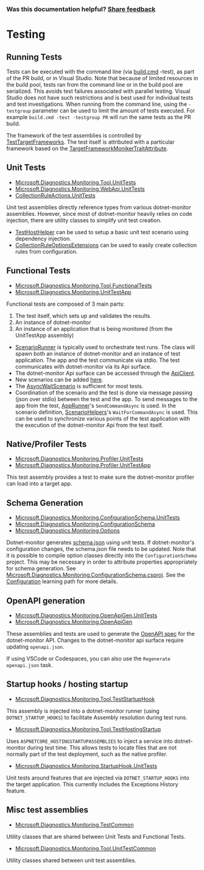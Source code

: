 
### Was this documentation helpful? [Share feedback](https://www.research.net/r/DGDQWXH?src=documentation%2FlearningPath%2Ftesting)

# Testing

## Running Tests

Tests can be executed with the command line (via [build.cmd](../../Build.cmd) -test), as part of the PR build, or in Visual Studio. Note that because of limited resources in the build pool, tests ran from the command line or in the build pool are serialized. This avoids test failures associated with parallel testing. Visual Studio does not have such restrictions and is best used for individual tests and test investigations. When running from the command line, using the `-testgroup` parameter can be used to limit the amount of tests executed. For example `build.cmd -test -testgroup PR` will run the same tests as the PR build.

The framework of the test assemblies is controlled by [TestTargetFrameworks](https://github.com/dotnet/dotnet-monitor/blob/bf7aef4ee537f83f8e4ac0a6396b4c8680cfbb57/eng/Versions.props). The test itself is attributed with a particular framework based on the [TargetFrameworkMonikerTraitAttribute](https://github.com/dotnet/dotnet-monitor/blob/bf7aef4ee537f83f8e4ac0a6396b4c8680cfbb57/src/Tests/Microsoft.Diagnostics.Monitoring.TestCommon/TargetFrameworkMonikerTraitAttribute.cs).

## Unit Tests

- [Microsoft.Diagnostics.Monitoring.Tool.UnitTests](https://github.com/dotnet/dotnet-monitor/blob/bf7aef4ee537f83f8e4ac0a6396b4c8680cfbb57/src/Tests/Microsoft.Diagnostics.Monitoring.Tool.UnitTests)
- [Microsoft.Diagnostics.Monitoring.WebApi.UnitTests](https://github.com/dotnet/dotnet-monitor/blob/bf7aef4ee537f83f8e4ac0a6396b4c8680cfbb57/src/Tests/Microsoft.Diagnostics.Monitoring.WebApi.UnitTests/)
- [CollectionRuleActions.UnitTests](https://github.com/dotnet/dotnet-monitor/blob/bf7aef4ee537f83f8e4ac0a6396b4c8680cfbb57/src/Tests/CollectionRuleActions.UnitTests/)

Unit test assemblies directly reference types from various dotnet-monitor assemblies. However, since most of dotnet-monitor heavily relies on code injection, there are utility classes to simplify unit test creation. 

- [TestHostHelper](https://github.com/dotnet/dotnet-monitor/blob/bf7aef4ee537f83f8e4ac0a6396b4c8680cfbb57/src/Tests/Microsoft.Diagnostics.Monitoring.Tool.UnitTestCommon/TestHostHelper.cs) can be used to setup a basic unit test scenario using dependency injection.
- [CollectionRuleOptionsExtensions](https://github.com/dotnet/dotnet-monitor/blob/bf7aef4ee537f83f8e4ac0a6396b4c8680cfbb57/src/Tests/Microsoft.Diagnostics.Monitoring.Tool.UnitTestCommon/Options/CollectionRuleOptionsExtensions.cs) can be used to easily create collection rules from configuration.

## Functional Tests

- [Microsoft.Diagnostics.Monitoring.Tool.FunctionalTests](https://github.com/dotnet/dotnet-monitor/blob/bf7aef4ee537f83f8e4ac0a6396b4c8680cfbb57/src/Tests/Microsoft.Diagnostics.Monitoring.Tool.FunctionalTests)
- [Microsoft.Diagnostics.Monitoring.UnitTestApp](https://github.com/dotnet/dotnet-monitor/blob/bf7aef4ee537f83f8e4ac0a6396b4c8680cfbb57/src/Tests/Microsoft.Diagnostics.Monitoring.UnitTestApp/)

Functional tests are composed of 3 main parts:
1. The test itself, which sets up and validates the results.
1. An instance of dotnet-monitor
1. An instance of an application that is being monitored (from the UnitTestApp assembly)

* [ScenarioRunner](https://github.com/dotnet/dotnet-monitor/blob/bf7aef4ee537f83f8e4ac0a6396b4c8680cfbb57/src/Tests/Microsoft.Diagnostics.Monitoring.Tool.FunctionalTests/Runners/ScenarioRunner.cs) is typically used to orchestrate test runs. The class will spawn both an instance of dotnet-monitor and an instance of test application. The app and the test communicate via stdio. The test communicates with dotnet-monitor via its Api surface.
* The dotnet-monitor Api surface can be accessed through the [ApiClient](https://github.com/dotnet/dotnet-monitor/blob/bf7aef4ee537f83f8e4ac0a6396b4c8680cfbb57/src/Tests/Microsoft.Diagnostics.Monitoring.Tool.FunctionalTests/HttpApi/ApiClient.cs).
* New scenarios can be added [here](https://github.com/dotnet/dotnet-monitor/blob/bf7aef4ee537f83f8e4ac0a6396b4c8680cfbb57/src/Tests/Microsoft.Diagnostics.Monitoring.UnitTestApp/Scenarios/).
* The [AsyncWaitScenario](https://github.com/dotnet/dotnet-monitor/blob/bf7aef4ee537f83f8e4ac0a6396b4c8680cfbb57/src/Tests/Microsoft.Diagnostics.Monitoring.UnitTestApp/Scenarios/AsyncWaitScenario.cs) is sufficient for most tests.
* Coordination of the scenario and the test is done via message passing (json over stdio) between the test and the app. To send messages to the app from the test, [AppRunner](https://github.com/dotnet/dotnet-monitor/blob/bf7aef4ee537f83f8e4ac0a6396b4c8680cfbb57/src/Tests/Microsoft.Diagnostics.Monitoring.TestCommon/Runners/AppRunner.cs)'s `SendCommandAsync` is used. In the scenario definition, [ScenarioHelpers](https://github.com/dotnet/dotnet-monitor/blob/bf7aef4ee537f83f8e4ac0a6396b4c8680cfbb57/src/Tests/Microsoft.Diagnostics.Monitoring.UnitTestApp/ScenarioHelpers.cs)'s `WaitForCommandAsync` is used. This can be used to synchronize various points of the test application with the execution of the dotnet-monitor Api from the test itself.

## Native/Profiler Tests

- [Microsoft.Diagnostics.Monitoring.Profiler.UnitTests](https://github.com/dotnet/dotnet-monitor/blob/bf7aef4ee537f83f8e4ac0a6396b4c8680cfbb57/src/Tests/Microsoft.Diagnostics.Monitoring.Profiler.UnitTests/)
- [Microsoft.Diagnostics.Monitoring.Profiler.UnitTestApp](https://github.com/dotnet/dotnet-monitor/blob/bf7aef4ee537f83f8e4ac0a6396b4c8680cfbb57/src/Tests/Microsoft.Diagnostics.Monitoring.Profiler.UnitTestApp/)

This test assembly provides a test to make sure the dotnet-monitor profiler can load into a target app.

## Schema Generation

- [Microsoft.Diagnostics.Monitoring.ConfigurationSchema.UnitTests](https://github.com/dotnet/dotnet-monitor/blob/bf7aef4ee537f83f8e4ac0a6396b4c8680cfbb57/src/Tests/Microsoft.Diagnostics.Monitoring.ConfigurationSchema.UnitTests/)
- [Microsoft.Diagnostics.Monitoring.ConfigurationSchema](https://github.com/dotnet/dotnet-monitor/blob/bf7aef4ee537f83f8e4ac0a6396b4c8680cfbb57/src/Tests/Microsoft.Diagnostics.Monitoring.ConfigurationSchema/)
- [Microsoft.Diagnostics.Monitoring.Options](https://github.com/dotnet/dotnet-monitor/blob/bf7aef4ee537f83f8e4ac0a6396b4c8680cfbb57/src/Microsoft.Diagnostics.Monitoring.Options)

Dotnet-monitor generates [schema.json](https://github.com/dotnet/dotnet-monitor/blob/bf7aef4ee537f83f8e4ac0a6396b4c8680cfbb57/documentation/schema.json) using unit tests. If dotnet-monitor's configuration changes, the schema.json file needs to be updated.
Note that it is possible to compile option classes directly into the `ConfigurationSchema` project. This may be necessary in order to attribute properties appropriately for schema generation. See [Microsoft.Diagnostics.Monitoring.ConfigurationSchema.csproj](https://github.com/dotnet/dotnet-monitor/blob/bf7aef4ee537f83f8e4ac0a6396b4c8680cfbb57/src/Tests/Microsoft.Diagnostics.Monitoring.ConfigurationSchema/Microsoft.Diagnostics.Monitoring.ConfigurationSchema.csproj). See the [Configuration](./configuration.md#how-configuration-works) learning path for more details.

## OpenAPI generation

- [Microsoft.Diagnostics.Monitoring.OpenApiGen.UnitTests](https://github.com/dotnet/dotnet-monitor/blob/bf7aef4ee537f83f8e4ac0a6396b4c8680cfbb57/src/Tests/Microsoft.Diagnostics.Monitoring.OpenApiGen.UnitTests/)
- [Microsoft.Diagnostics.Monitoring.OpenApiGen](https://github.com/dotnet/dotnet-monitor/blob/bf7aef4ee537f83f8e4ac0a6396b4c8680cfbb57/src/Tests/Microsoft.Diagnostics.Monitoring.OpenApiGen/)

These assemblies and tests are used to generate the [OpenAPI spec](https://github.com/dotnet/dotnet-monitor/blob/bf7aef4ee537f83f8e4ac0a6396b4c8680cfbb57/documentation/openapi.json) for the dotnet-monitor API. Changes to the dotnet-monitor api surface require updating `openapi.json`.

If using VSCode or Codespaces, you can also use the `Regenerate openapi.json` task.

## Startup hooks / hosting startup

- [Microsoft.Diagnostics.Monitoring.Tool.TestStartupHook](https://github.com/dotnet/dotnet-monitor/blob/bf7aef4ee537f83f8e4ac0a6396b4c8680cfbb57/src/Tests/Microsoft.Diagnostics.Monitoring.Tool.TestStartupHook/)

This assembly is injected into a dotnet-monitor runner (using `DOTNET_STARTUP_HOOKS`) to facilitate Assembly resolution during test runs.

- [Microsoft.Diagnostics.Monitoring.Tool.TestHostingStartup](https://github.com/dotnet/dotnet-monitor/blob/bf7aef4ee537f83f8e4ac0a6396b4c8680cfbb57/src/Tests/Microsoft.Diagnostics.Monitoring.Tool.TestHostingStartup/)

Uses `ASPNETCORE_HOSTINGSTARTUPASSEMBLIES` to inject a service into dotnet-monitor during test time. This allows tests to locate files that are not normally part of the test deployment,
such as the native profiler.

- [Microsoft.Diagnostics.Monitoring.StartupHook.UnitTests](https://github.com/dotnet/dotnet-monitor/blob/bf7aef4ee537f83f8e4ac0a6396b4c8680cfbb57/src/Tests/Microsoft.Diagnostics.Monitoring.StartupHook.UnitTests/)

Unit tests around features that are injected via `DOTNET_STARTUP_HOOKS` into the target application. This currently includes the Exceptions History feature.

## Misc test assemblies

- [Microsoft.Diagnostics.Monitoring.TestCommon](https://github.com/dotnet/dotnet-monitor/blob/bf7aef4ee537f83f8e4ac0a6396b4c8680cfbb57/src/Tests/Microsoft.Diagnostics.Monitoring.TestCommon/)

Utility classes that are shared between Unit Tests and Functional Tests.

- [Microsoft.Diagnostics.Monitoring.Tool.UnitTestCommon](https://github.com/dotnet/dotnet-monitor/blob/bf7aef4ee537f83f8e4ac0a6396b4c8680cfbb57/src/Tests/Microsoft.Diagnostics.Monitoring.Tool.UnitTestCommon/)

Utility classes shared between unit test assemblies.
